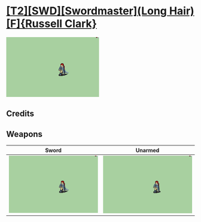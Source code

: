 # [\[T2\]\[SWD\]\[Swordmaster\]\(Long Hair\)\[F\]{Russell Clark}](./%5BT2%5D%5BSWD%5D%5BSwordmaster%5D(Long%20Hair)%5BF%5D%7BRussell%20Clark%7D)

<img src="./1.%20Sword%20(Long%20Hair)/Sword_000.png" alt="[T2][SWD][Swordmaster](Long Hair)[F]{Russell Clark} standing" />

## Credits



## Weapons


|Sword |Unarmed |
|  :---: | :---: |
| <img alt="Sword animation" src="./1.%20Sword%20(Long%20Hair)/Sword.gif" /> | <img alt="Unarmed animation" src="./8.%20Unarmed%20(Long%20Hair)/Unarmed.gif" /> |
